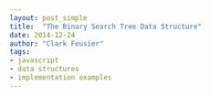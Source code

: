 ```yaml
---
layout: post_simple
title:  "The Binary Search Tree Data Structure"
date: 2014-12-24
author: "Clark Feusier"
tags:
- javascript
- data structures
- implementation examples
---
```

